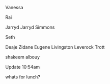 
Vanessa

Rai

Jarryd
Jarryd Simmons

Seth

Deaje Zidane Eugene Livingston Leverock Trott

shakeem albouy
 
Update 10:54am 

whats for lunch?

